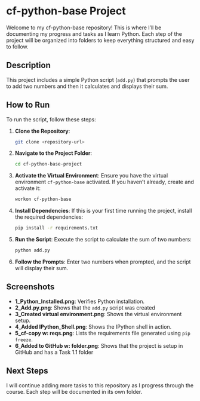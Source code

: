 # cf-python-base Project

Welcome to my cf-python-base repository! This is where I’ll be documenting my progress and tasks as I learn Python. Each step of the project will be organized into folders to keep everything structured and easy to follow.

## Description
This project includes a simple Python script (`add.py`) that prompts the user to add two numbers and then it calculates and displays their sum. 

## How to Run
To run the script, follow these steps:

1. **Clone the Repository**:
   ```bash
   git clone <repository-url>
   ```

2. **Navigate to the Project Folder**:
   ```bash
   cd cf-python-base-project
   ```

3. **Activate the Virtual Environment**:
   Ensure you have the virtual environment `cf-python-base` activated. If you haven’t already, create and activate it:
   ```bash
   workon cf-python-base
   ```

4. **Install Dependencies**:
   If this is your first time running the project, install the required dependencies:
   ```bash
   pip install -r requirements.txt
   ```

5. **Run the Script**:
   Execute the script to calculate the sum of two numbers:
   ```bash
   python add.py
   ```

6. **Follow the Prompts**:
   Enter two numbers when prompted, and the script will display their sum.

## Screenshots
- **1_Python_Installed.png**: Verifies Python installation.
- **2_Add.py.png**: Shows that the `add.py` script was created
- **3_Created virtual environment.png**: Shows the virtual environment setup.
- **4_Added  IPython_Shell.png**: Shows the IPython shell in action.
- **5_cf-copy w: reqs.png**: Lists the requirements file generated using `pip freeze`.
- **6_Added to GitHub w: folder.png**: Shows that the project is setup in GitHub and has a Task 1.1 folder

## Next Steps
I will continue adding more tasks to this repository as I progress through the course. Each step will be documented in its own folder.

